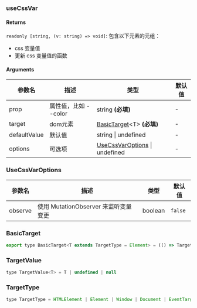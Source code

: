 ### useCssVar

#### Returns

`readonly [string, (v: string) => void]`: 包含以下元素的元组：

- css 变量值
- 更新 css 变量值的函数

#### Arguments

| 参数名       | 描述                 | 类型                                               | 默认值 |
| ------------ | -------------------- | -------------------------------------------------- | ------ |
| prop         | 属性值，比如 --color | string **(必填)**                                  | -      |
| target       | dom元素              | [BasicTarget](#BasicTarget)&lt;T&gt; **(必填)**    | -      |
| defaultValue | 默认值               | string \| undefined                                | -      |
| options      | 可选项               | [UseCssVarOptions](#UseCssVarOptions) \| undefined | -      |

### UseCssVarOptions

| 参数名  | 描述                                 | 类型    | 默认值  |
| ------- | ------------------------------------ | ------- | ------- |
| observe | 使用 MutationObserver 来监听变量变更 | boolean | `false` |

### BasicTarget

```js
export type BasicTarget<T extends TargetType = Element> = (() => TargetValue<T>) | TargetValue<T> | MutableRefObject<TargetValue<T>>
```

### TargetValue

```js
type TargetValue<T> = T | undefined | null
```

### TargetType

```js
type TargetType = HTMLElement | Element | Window | Document | EventTarget
```

